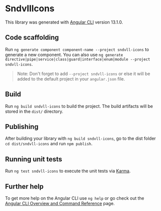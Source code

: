 # SndvllIcons

This library was generated with [Angular CLI](https://github.com/angular/angular-cli) version 13.1.0.

## Code scaffolding

Run `ng generate component component-name --project sndvll-icons` to generate a new component. You can also use `ng generate directive|pipe|service|class|guard|interface|enum|module --project sndvll-icons`.
> Note: Don't forget to add `--project sndvll-icons` or else it will be added to the default project in your `angular.json` file. 

## Build

Run `ng build sndvll-icons` to build the project. The build artifacts will be stored in the `dist/` directory.

## Publishing

After building your library with `ng build sndvll-icons`, go to the dist folder `cd dist/sndvll-icons` and run `npm publish`.

## Running unit tests

Run `ng test sndvll-icons` to execute the unit tests via [Karma](https://karma-runner.github.io).

## Further help

To get more help on the Angular CLI use `ng help` or go check out the [Angular CLI Overview and Command Reference](https://angular.io/cli) page.
